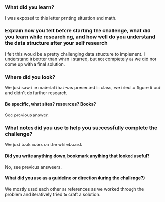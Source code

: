 ﻿### What did you learn?
I was exposed to this letter printing situation and math.
### Explain how you felt before starting the challenge, what did you learn while researching, and how well do you understand the data structure after your self research
I felt this would be a pretty challenging data structure to implement.  I understand it betrter than when I started, but not completely as we did not come up with a final solution.
### Where did you look?
We just saw the material that was presented in class, we tried to figure it out and didn't do further research.
#### Be specific, what sites? resources? Books?
See previous answer.
### What notes did you use to help you successfully complete the challenge?
We just took notes on the whiteboard.
#### Did you write anything down, bookmark anything that looked useful?
No, see previous answeers.
#### What did you use as a guideline or direction during the challenge?)
We mostly used each other as references as we worked through the problem and iteratively tried to craft a solution.
